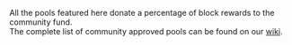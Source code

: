 All the pools featured here donate a percentage of block rewards to the community fund.  
The complete list of community approved pools can be found on our [wiki](https://github.com/XDagger/xdag/wiki/White-List).